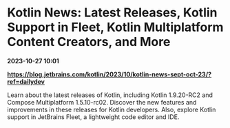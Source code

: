 # Kotlin News: Latest Releases, Kotlin Support in Fleet, Kotlin Multiplatform Content Creators, and More

**2023-10-27 10:01**

**https://blog.jetbrains.com/kotlin/2023/10/kotlin-news-sept-oct-23/?ref=dailydev**

Learn about the latest releases of Kotlin, including Kotlin 1.9.20-RC2 and Compose Multiplatform 1.5.10-rc02. Discover the new features and improvements in these releases for Kotlin developers. Also, explore Kotlin support in JetBrains Fleet, a lightweight code editor and IDE.
